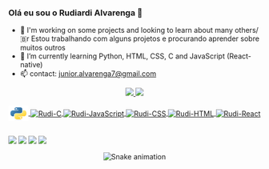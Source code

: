 ### Olá eu sou o Rudiardi Alvarenga 👋

- 🔭 I'm working on some projects and looking to learn about many others/ 🇧r Estou trabalhando com alguns projetos e procurando aprender sobre muitos outros
- 🌱 I’m currently learning Python, HTML, CSS, C and JavaScript (React-native)
- 📫 contact: junior.alvarenga7@gmail.com

<div align="center">
  <a href="https://github.com/rudiardi">
  <img height="130em" src="https://github-readme-stats.vercel.app/api?username=rudiardi&show_icons=true&theme=dark&include_all_commits=true&count_private=true"/>
  <img height="130em" src="https://github-readme-stats.vercel.app/api/top-langs/?username=rudiardi&layout=compact&langs_count=7&theme=dark"/>
</div>
<div style="display: inline_block"><br>
  <img align="center" alt="Rudi-Python" height="30" width="40" src="https://raw.githubusercontent.com/devicons/devicon/master/icons/python/python-original.svg">
  <img align="center" alt="Rudi-C" height="30" width="40" src="https://cdn.jsdelivr.net/gh/devicons/devicon/icons/c/c-original.svg">
  <img align="center" alt="Rudi-JavaScript" height="30" width="40" src="https://cdn.jsdelivr.net/gh/devicons/devicon/icons/javascript/javascript-original.svg">
  <img align="center" alt="Rudi-CSS" height="40" width="40" src="https://cdn.jsdelivr.net/gh/devicons/devicon/icons/css3/css3-original-wordmark.svg">
  <img align="center" alt="Rudi-HTML" height="30" width="40" src="https://cdn.jsdelivr.net/gh/devicons/devicon/icons/html5/html5-original.svg">
  <img align="center" alt="Rudi-React" height="30" widht="30" src="https://cdn.jsdelivr.net/gh/devicons/devicon/icons/react/react-original.svg">
</div>

   ##
 
<div> 
  <a href="https://www.instagram.com/rudiardi_alvarenga/" target="_blank"><img src="https://img.shields.io/badge/-Instagram-%23E4405F?style=for-the-badge&logo=instagram&logoColor=white" target="_blank"></a>
 	<a href="https://www.twitch.tv/rudiardi_alvarenga" target="_blank"><img src="https://img.shields.io/badge/Twitch-9146FF?style=for-the-badge&logo=twitch&logoColor=white" target="_blank"></a>
  <a href = "mailto:junior.alvarenga7@gmail.com"><img src="https://img.shields.io/badge/-Gmail-%23333?style=for-the-badge&logo=gmail&logoColor=white" target="_blank"></a>
  <a href="https://www.linkedin.com/in/rudiardi-alvarenga-3086a89b/" target="_blank"><img src="https://img.shields.io/badge/-LinkedIn-%230077B5?style=for-the-badge&logo=linkedin&logoColor=white" target="_blank"></a> 
 <div>
<div align="center">
  
  ![Snake animation](https://github.com/Rudiardi/Rudiardi/blob/output/github-contribution-grid-snake.svg)
  
</div> 
